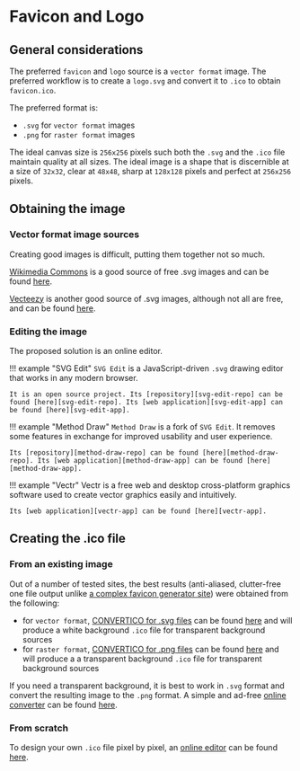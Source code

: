 # Favicon and Logo

## General considerations

The preferred `favicon` and `logo` source is a `vector format` image. The preferred workflow is to create a `logo.svg` and convert it to `.ico` to obtain `favicon.ico`.

The preferred format is:

- `.svg` for `vector format` images
- `.png` for `raster format` images

The ideal canvas size is `256x256` pixels such both the `.svg` and the `.ico` file maintain quality at all sizes. The ideal image is a shape that is discernible at a size of `32x32`, clear at `48x48`, sharp at `128x128` pixels and perfect at `256x256` pixels.

## Obtaining the image

### Vector format image sources

Creating good images is difficult, putting them together not so much.

[Wikimedia Commons][wikimedia] is a good source of free .svg images and can be found [here][wikimedia].

[Vecteezy][vecteezy] is another good source of .svg images, although not all are free, and can be found [here][vecteezy].

[wikimedia]: https://commons.wikimedia.org/w/index.php?search=&title=Special:Search
[vecteezy]: https://www.vecteezy.com/

### Editing the image

The proposed solution is an online editor.

!!! example "SVG Edit"
    `SVG Edit` is a JavaScript-driven `.svg` drawing editor that works in any modern browser.

    It is an open source project. Its [repository][svg-edit-repo] can be found [here][svg-edit-repo]. Its [web application][svg-edit-app] can be found [here][svg-edit-app].

!!! example "Method Draw"
    `Method Draw` is a fork of `SVG Edit`. It removes some features in exchange for improved usability and user experience.

    Its [repository][method-draw-repo] can be found [here][method-draw-repo]. Its [web application][method-draw-app] can be found [here][method-draw-app].

!!! example "Vectr"
    Vectr is a free web and desktop cross-platform graphics software used to create vector graphics easily and intuitively.

    Its [web application][vectr-app] can be found [here][vectr-app].

[svg-edit-repo]: https://github.com/SVG-Edit/svgedit
[svg-edit-app]: https://svg-edit.github.io/svgedit/releases/latest/editor/svg-editor.html
[method-draw-repo]: https://github.com/duopixel/Method-Draw
[method-draw-app]: https://editor.method.ac/
[vectr-app]: https://vectr.com/new

## Creating the .ico file

### From an existing image

Out of a number of tested sites, the best results (anti-aliased, clutter-free one file output unlike [a complex favicon generator site][realfavicongenerator]) were obtained from the following:

- for `vector format`, [CONVERTICO for .svg files][convertico-svg] can be found [here][convertico-svg] and will produce a white background `.ico` file for transparent background sources
- for `raster format`, [CONVERTICO for .png files][convertico-png] can be found [here][convertico-png] and will produce a a transparent background `.ico` file for transparent background sources

If you need a transparent background, it is best to work in `.svg` format and convert the resulting image to the `.png` format. A simple and ad-free [online converter][cloudconvert-svg-to-png] can be found [here][cloudconvert-svg-to-png].

### From scratch

To design your own `.ico` file pixel by pixel, an [online editor][favicon-designer] can be found [here][favicon-designer].

[realfavicongenerator]: https://realfavicongenerator.net/
[convertico-svg]: https://convertico.com/svg-to-ico/
[convertico-png]: https://convertico.com/
[favicon-designer]: https://www.favicon.cc/
[cloudconvert-svg-to-png]: https://cloudconvert.com/svg-to-png